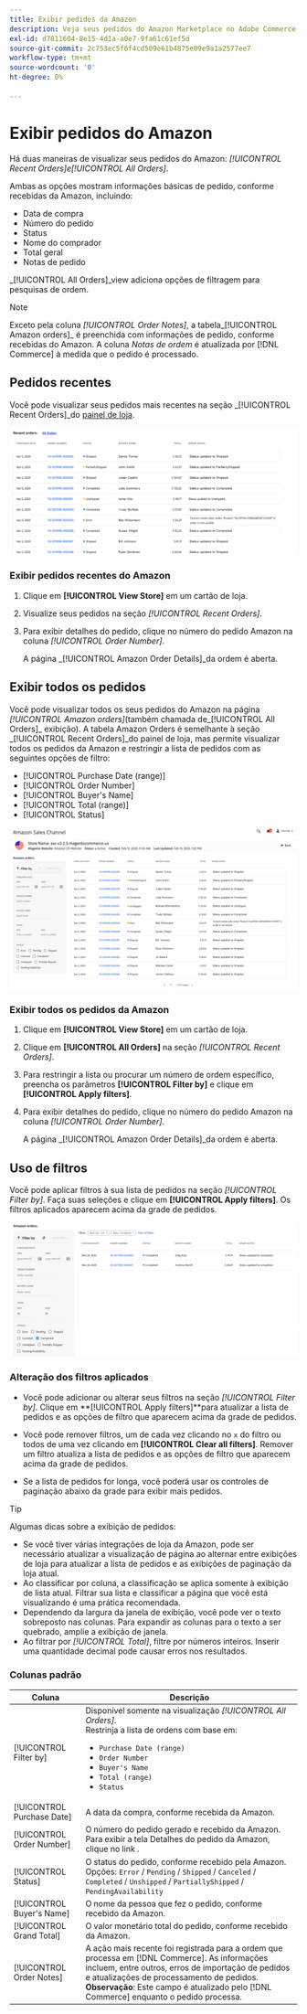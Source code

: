 ```yaml
---
title: Exibir pedidos da Amazon
description: Veja seus pedidos do Amazon Marketplace no Adobe Commerce ou no Magento Open Source Admin.
exl-id: d7811604-8e15-4d1a-a0e7-9fa61c61ef5d
source-git-commit: 2c753ec5f6f4cd509e61b4875e09e9a1a2577ee7
workflow-type: tm+mt
source-wordcount: '0'
ht-degree: 0%

---
```


# Exibir pedidos do Amazon

Há duas maneiras de visualizar seus pedidos do Amazon: _[!UICONTROL Recent Orders]_e_[!UICONTROL All Orders]_.

Ambas as opções mostram informações básicas de pedido, conforme recebidas da Amazon, incluindo:

- Data de compra
- Número do pedido
- Status
- Nome do comprador
- Total geral
- Notas de pedido

_[!UICONTROL All Orders]_view adiciona opções de filtragem para pesquisas de ordem.

>[!NOTE]
>
>Exceto pela coluna _[!UICONTROL Order Notes]_, a tabela_[!UICONTROL Amazon orders]_ é preenchida com informações de pedido, conforme recebidas do Amazon. A coluna _Notas de ordem_ é atualizada por [!DNL Commerce] à medida que o pedido é processado.

## Pedidos recentes

Você pode visualizar seus pedidos mais recentes na seção _[!UICONTROL Recent Orders]_do [painel de loja](./amazon-store-dashboard.md).

![Pedidos recentes](assets/amazon-recent-orders-imported.png)

### Exibir pedidos recentes do Amazon

1. Clique em **[!UICONTROL View Store]** em um cartão de loja.

1. Visualize seus pedidos na seção _[!UICONTROL Recent Orders]_.

1. Para exibir detalhes do pedido, clique no número do pedido Amazon na coluna _[!UICONTROL Order Number]_.

   A página _[!UICONTROL Amazon Order Details]_da ordem é aberta.

## Exibir todos os pedidos

Você pode visualizar todos os seus pedidos do Amazon na página _[!UICONTROL Amazon orders]_(também chamada de_[!UICONTROL All Orders]_ exibição). A tabela Amazon Orders é semelhante à seção _[!UICONTROL Recent Orders]_do painel de loja, mas permite visualizar todos os pedidos da Amazon e restringir a lista de pedidos com as seguintes opções de filtro:

- [!UICONTROL Purchase Date (range)]
- [!UICONTROL Order Number]
- [!UICONTROL Buyer's Name]
- [!UICONTROL Total (range)]
- [!UICONTROL Status]

![Pedidos Amazon](assets/amazon-orders-list-all.png)

### Exibir todos os pedidos da Amazon

1. Clique em **[!UICONTROL View Store]** em um cartão de loja.

1. Clique em **[!UICONTROL All Orders]** na seção _[!UICONTROL Recent Orders]_.

1. Para restringir a lista ou procurar um número de ordem específico, preencha os parâmetros **[!UICONTROL Filter by]** e clique em **[!UICONTROL Apply filters]**.

1. Para exibir detalhes do pedido, clique no número do pedido Amazon na coluna _[!UICONTROL Order Number]_.

   A página _[!UICONTROL Amazon Order Details]_da ordem é aberta.

## Uso de filtros

Você pode aplicar filtros à sua lista de pedidos na seção _[!UICONTROL Filter by]_. Faça suas seleções e clique em **[!UICONTROL Apply filters]**. Os filtros aplicados aparecem acima da grade de pedidos.

![Filtros para exibir pedidos do Amazon](assets/amazon-orders-filter-view.png)

### Alteração dos filtros aplicados

- Você pode adicionar ou alterar seus filtros na seção _[!UICONTROL Filter by]_. Clique em **[!UICONTROL Apply filters]**para atualizar a lista de pedidos e as opções de filtro que aparecem acima da grade de pedidos.

- Você pode remover filtros, um de cada vez clicando no `x` do filtro ou todos de uma vez clicando em **[!UICONTROL Clear all filters]**. Remover um filtro atualiza a lista de pedidos e as opções de filtro que aparecem acima da grade de pedidos.

- Se a lista de pedidos for longa, você poderá usar os controles de paginação abaixo da grade para exibir mais pedidos.

>[!TIP]
>
>Algumas dicas sobre a exibição de pedidos:
>
>- Se você tiver várias integrações de loja da Amazon, pode ser necessário atualizar a visualização de página ao alternar entre exibições de loja para atualizar a lista de pedidos e as exibições de paginação da loja atual.
>- Ao classificar por coluna, a classificação se aplica somente à exibição de lista atual. Filtrar sua lista e classificar a página que você está visualizando é uma prática recomendada.
>- Dependendo da largura da janela de exibição, você pode ver o texto sobreposto nas colunas. Para expandir as colunas para o texto a ser quebrado, amplie a exibição de janela.
>- Ao filtrar por _[!UICONTROL Total]_, filtre por números inteiros. Inserir uma quantidade decimal pode causar erros nos resultados.


### Colunas padrão

| Coluna | Descrição |
|---|---|
| [!UICONTROL Filter by] | Disponível somente na visualização _[!UICONTROL All Orders]_.<br>Restrinja a lista de ordens com base em:<ul><li>`Purchase Date (range)`</li><li>`Order Number`</li><li>`Buyer's Name`</li><li>`Total (range)`</li><li>`Status`</li></ul> |
| [!UICONTROL Purchase Date] | A data da compra, conforme recebida da Amazon. |
| [!UICONTROL Order Number] | O número do pedido gerado e recebido da Amazon. Para exibir a tela Detalhes do pedido da Amazon, clique no link . |
| [!UICONTROL Status] | O status do pedido, conforme recebido pela Amazon. Opções: `Error` / `Pending` / `Shipped` / `Canceled` / `Completed` / `Unshipped` / `PartiallyShipped` / `PendingAvailability` |
| [!UICONTROL Buyer's Name] | O nome da pessoa que fez o pedido, conforme recebido da Amazon. |
| [!UICONTROL Grand Total] | O valor monetário total do pedido, conforme recebido da Amazon. |
| [!UICONTROL Order Notes] | A ação mais recente foi registrada para a ordem que processa em [!DNL Commerce]. As informações incluem, entre outros, erros de importação de pedidos e atualizações de processamento de pedidos.<br>**Observação**: Este campo é atualizado pelo  [!DNL Commerce] enquanto o pedido processa. |
